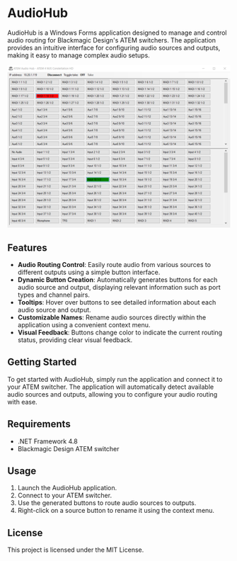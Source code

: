 # AudioHub

AudioHub is a Windows Forms application designed to manage and control audio routing for Blackmagic Design's ATEM switchers. The application provides an intuitive interface for configuring audio sources and outputs, making it easy to manage complex audio setups.

![Alt text](img/AudioHub_v1.0.0.png)

## Features

- **Audio Routing Control**: Easily route audio from various sources to different outputs using a simple button interface.
- **Dynamic Button Creation**: Automatically generates buttons for each audio source and output, displaying relevant information such as port types and channel pairs.
- **Tooltips**: Hover over buttons to see detailed information about each audio source and output.
- **Customizable Names**: Rename audio sources directly within the application using a convenient context menu.
- **Visual Feedback**: Buttons change color to indicate the current routing status, providing clear visual feedback.

## Getting Started

To get started with AudioHub, simply run the application and connect it to your ATEM switcher. The application will automatically detect available audio sources and outputs, allowing you to configure your audio routing with ease.

## Requirements

- .NET Framework 4.8
- Blackmagic Design ATEM switcher

## Usage

1. Launch the AudioHub application.
2. Connect to your ATEM switcher.
3. Use the generated buttons to route audio sources to outputs.
4. Right-click on a source button to rename it using the context menu.

## License

This project is licensed under the MIT License.
